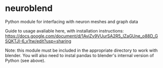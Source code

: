 # neuroblend
Python module for interfacing with neuron meshes and graph data

Guide to usage avaliable here, with installation instructions:
https://docs.google.com/document/d/1AviZy9VUurSA2R5_IZaGUne_o88D_GSQKTJI-6_v1tw/edit?usp=sharing

Note: this module must be included in the appropriate directory to work with blender. You will also need
to instal pandas to blender's internal version of Python (see above).
